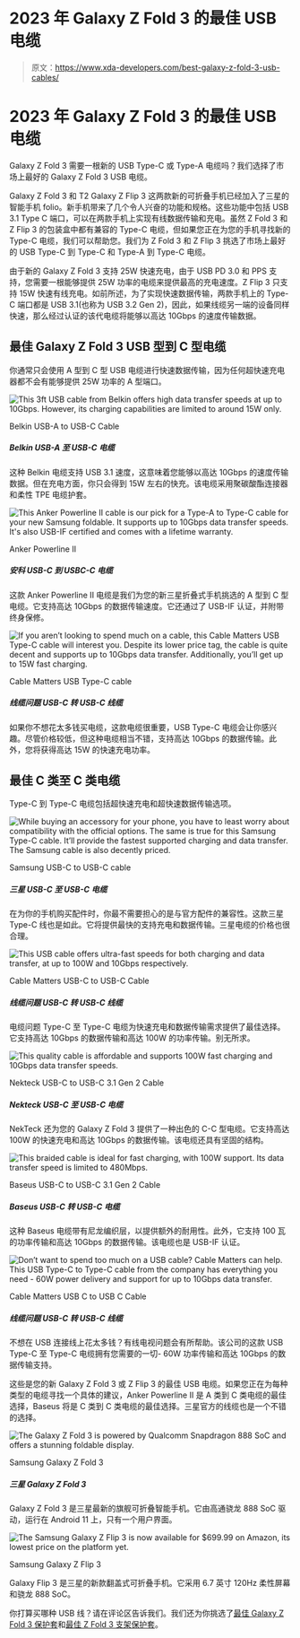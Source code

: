 # 2023 年 Galaxy Z Fold 3 的最佳 USB 电缆

> 原文：<https://www.xda-developers.com/best-galaxy-z-fold-3-usb-cables/>

# 2023 年 Galaxy Z Fold 3 的最佳 USB 电缆

Galaxy Z Fold 3 需要一根新的 USB Type-C 或 Type-A 电缆吗？我们选择了市场上最好的 Galaxy Z Fold 3 USB 电缆。

Galaxy Z Fold 3 和 T2 Galaxy Z Flip 3 这两款新的可折叠手机已经加入了三星的智能手机 folio。新手机带来了几个令人兴奋的功能和规格。这些功能中包括 USB 3.1 Type C 端口，可以在两款手机上实现有线数据传输和充电。虽然 Z Fold 3 和 Z Flip 3 的包装盒中都有兼容的 Type-C 电缆，但如果您正在为您的手机寻找新的 Type-C 电缆，我们可以帮助您。我们为 Z Fold 3 和 Z Flip 3 挑选了市场上最好的 USB Type-C 到 Type-C 和 Type-A 到 Type-C 电缆。

由于新的 Galaxy Z Fold 3 支持 25W 快速充电，由于 USB PD 3.0 和 PPS 支持，您需要一根能够提供 25W 功率的电缆来提供最高的充电速度。Z Flip 3 只支持 15W 快速有线充电。如前所述，为了实现快速数据传输，两款手机上的 Type-C 端口都是 USB 3.1(也称为 USB 3.2 Gen 2)，因此，如果线缆另一端的设备同样快速，那么经过认证的该代电缆将能够以高达 10Gbps 的速度传输数据。

## 最佳 Galaxy Z Fold 3 USB 型到 C 型电缆

你通常只会使用 A 型到 C 型 USB 电缆进行快速数据传输，因为任何超快速充电器都不会有能够提供 25W 功率的 A 型端口。

 <picture>![This 3ft USB cable from Belkin offers high data transfer speeds at up to 10Gbps. However, its charging capabilities are limited to around 15W only.](img/c38d4402d27a9173f6de3ec1c591a9d3.png)</picture> 

Belkin USB-A to USB-C Cable

##### Belkin USB-A 至 USB-C 电缆

这种 Belkin 电缆支持 USB 3.1 速度，这意味着您能够以高达 10Gbps 的速度传输数据。但在充电方面，你只会得到 15W 左右的快充。该电缆采用聚碳酸酯连接器和柔性 TPE 电缆护套。

 <picture>![This Anker Powerline II cable is our pick for a Type-A to Type-C cable for your new Samsung foldable. It supports up to 10Gbps data transfer speeds. It's also USB-IF certified and comes with a lifetime warranty.](img/bac7460c516840ef2b0df5438b6e9ea4.png)</picture> 

Anker Powerline II

##### 安科 USB-C 到 USBC-C 电缆

这款 Anker Powerline II 电缆是我们为您的新三星折叠式手机挑选的 A 型到 C 型电缆。它支持高达 10Gbps 的数据传输速度。它还通过了 USB-IF 认证，并附带终身保修。

 <picture>![If you aren’t looking to spend much on a cable, this Cable Matters USB Type-C cable will interest you. Despite its lower price tag, the cable is quite decent and supports up to 10Gbps data transfer. Additionally, you’ll get up to 15W fast charging.](img/8ba8c353ec48fc7e92644fbd9c16d32f.png)</picture> 

Cable Matters USB Type-C cable

##### 线缆问题 USB-C 转 USB-C 线缆

如果你不想花太多钱买电缆，这款电缆很重要，USB Type-C 电缆会让你感兴趣。尽管价格较低，但这种电缆相当不错，支持高达 10Gbps 的数据传输。此外，您将获得高达 15W 的快速充电功率。

## 最佳 C 类至 C 类电缆

Type-C 到 Type-C 电缆包括超快速充电和超快速数据传输选项。

 <picture>![While buying an accessory for your phone, you have to least worry about compatibility with the official options. The same is true for this Samsung Type-C cable. It’ll provide the fastest supported charging and data transfer. The Samsung cable is also decently priced.](img/c752194ad9256016ac45a8eefd29d5a6.png)</picture> 

Samsung USB-C to USB-C cable

##### 三星 USB-C 至 USB-C 电缆

在为你的手机购买配件时，你最不需要担心的是与官方配件的兼容性。这款三星 Type-C 线也是如此。它将提供最快的支持充电和数据传输。三星电缆的价格也很合理。

 <picture>![This USB cable offers ultra-fast speeds for both charging and data transfer, at up to 100W and 10Gbps respectively.](img/8101d0480c29e24a8e03bd5c11ee5829.png)</picture> 

Cable Matters USB-C to USB-C Cable

##### 线缆问题 USB-C 转 USB-C 线缆

电缆问题 Type-C 至 Type-C 电缆为快速充电和数据传输需求提供了最佳选择。它支持高达 10Gbps 的数据传输和高达 100W 的功率传输。别无所求。

 <picture>![This quality cable is affordable and supports 100W fast charging and 10Gbps data transfer speeds.](img/7c93506cba3b7d9e4838ebafc0e5f192.png)</picture> 

Nekteck USB-C to USB-C 3.1 Gen 2 Cable

##### Nekteck USB-C 至 USB-C 电缆

NekTeck 还为您的 Galaxy Z Fold 3 提供了一种出色的 C-C 型电缆。它支持高达 100W 的快速充电和高达 10Gbps 的数据传输。该电缆还具有坚固的结构。

 <picture>![This braided cable is ideal for fast charging, with 100W support. Its data transfer speed is limited to 480Mbps.](img/1f0f661dbc40a2f979e6008ab7155614.png)</picture> 

Baseus USB-C to USB-C 3.1 Gen 2 Cable

##### Baseus USB-C 转 USB-C 电缆

这种 Baseus 电缆带有尼龙编织层，以提供额外的耐用性。此外，它支持 100 瓦的功率传输和高达 10Gbps 的数据传输。该电缆也是 USB-IF 认证。

 <picture>![Don’t want to spend too much on a USB cable? Cable Matters can help. This USB Type-C to Type-C cable from the company has everything you need - 60W power delivery and support for up to 10Gbps data transfer.](img/8922e5040868e4555126b44e81a634d5.png)</picture> 

Cable Matters USB C to USB C Cable

##### 线缆问题 USB-C 转 USB-C 线缆

不想在 USB 连接线上花太多钱？有线电视问题会有所帮助。该公司的这款 USB Type-C 至 Type-C 电缆拥有您需要的一切- 60W 功率传输和高达 10Gbps 的数据传输支持。

这些是您的新 Galaxy Z Fold 3 或 Z Flip 3 的最佳 USB 电缆。如果您正在为每种类型的电缆寻找一个具体的建议，Anker Powerline II 是 A 类到 C 类电缆的最佳选择，Baseus 将是 C 类到 C 类电缆的最佳选择。三星官方的线缆也是一个不错的选择。

 <picture>![The Galaxy Z Fold 3 is powered by Qualcomm Snapdragon 888 SoC and offers a stunning foldable display.](img/91b370ae43e303b9c1de6b12e5eb1c1a.png)</picture> 

Samsung Galaxy Z Fold 3

##### 三星 Galaxy Z Fold 3

Galaxy Z Fold 3 是三星最新的旗舰可折叠智能手机。它由高通骁龙 888 SoC 驱动，运行在 Android 11 上，只有一个用户界面。

 <picture>![The Samsung Galaxy Z Flip 3 is now available for $699.99 on Amazon, its lowest price on the platform yet.](img/f99604dfd0ef38a433b0bf1eb1c8de80.png)</picture> 

Samsung Galaxy Z Flip 3

Galaxy Flip 3 是三星的新款翻盖式可折叠手机。它采用 6.7 英寸 120Hz 柔性屏幕和骁龙 888 SoC。

你打算买哪种 USB 线？请在评论区告诉我们。我们还为你挑选了[最佳 Galaxy Z Fold 3 保护套](https://www.xda-developers.com/best-samsung-galaxy-z-fold-3-cases/)和[最佳 Z Fold 3 支架保护套](https://www.xda-developers.com/best-galaxy-z-fold-3-kickstand-cases/)。